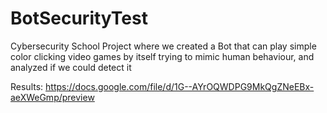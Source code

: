 # BotSecurityTest
Cybersecurity School Project where we created a Bot that can play simple color clicking video games by itself trying to mimic human behaviour, and analyzed if we could detect it

Results:
https://docs.google.com/file/d/1G--AYrOQWDPG9MkQgZNeEBx-aeXWeGmp/preview
